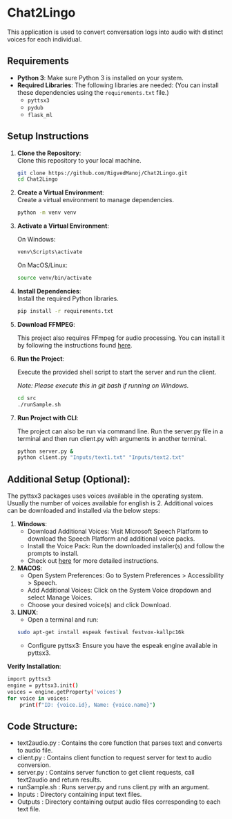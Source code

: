 # Chat2Lingo

This application is used to convert conversation logs into audio with distinct voices for each individual.

## Requirements

- **Python 3**: Make sure Python 3 is installed on your system.
- **Required Libraries**: The following libraries are needed: (You can install these dependencies using the `requirements.txt` file.)
    - `pyttsx3`
    - `pydub`
    - `flask_ml`

## Setup Instructions

1. **Clone the Repository**:  
   Clone this repository to your local machine.
   ```bash
   git clone https://github.com/RigvedManoj/Chat2Lingo.git
   cd Chat2Lingo
   ```

2. **Create a Virtual Environment**:  
   Create a virtual environment to manage dependencies.
   ```bash
   python -m venv venv
   ```

3. **Activate a Virtual Environment**:

    On Windows:
    ```bash
   venv\Scripts\activate
   ```
   On MacOS/Linux:
   ```bash
   source venv/bin/activate 
   ```

4. **Install Dependencies**:  
    Install the required Python libraries.
   ```bash
   pip install -r requirements.txt
   ```

5. **Download FFMPEG**:

   This project also requires FFmpeg for audio processing. 
   You can install it by following the instructions found [here](https://www.geeksforgeeks.org/how-to-install-ffmpeg-on-windows/).
   
6. **Run the Project**:

    Execute the provided shell script to start the server and run the client.

    _Note: Please execute this in git bash if running on Windows._
   ```bash
   cd src
   ./runSample.sh
   ```
7. **Run Project with CLI**:
   
   The project can also be run via command line. 
   Run the server.py file in a terminal and then run client.py with arguments in another terminal.
   ```bash
   python server.py &
   python client.py "Inputs/text1.txt" "Inputs/text2.txt"
   ```

## Additional Setup (Optional):
The pyttsx3 packages uses voices available in the operating system. Usually the number of voices available for english is 2.
Additional voices can be downloaded and installed via the below steps:
1. **Windows**:
    - Download Additional Voices: Visit Microsoft Speech Platform to download the Speech Platform and additional voice packs.
    - Install the Voice Pack: Run the downloaded installer(s) and follow the prompts to install.
    - Check out [here](https://puneet166.medium.com/how-to-added-more-speakers-and-voices-in-pyttsx3-offline-text-to-speech-812c83d14c13) for more detailed instructions.
2. **MACOS**:
    - Open System Preferences: Go to System Preferences > Accessibility > Speech.
    - Add Additional Voices: Click on the System Voice dropdown and select Manage Voices. 
    - Choose your desired voice(s) and click Download.
3. **LINUX**:
    - Open a terminal and run:
    ```bash
    sudo apt-get install espeak festival festvox-kallpc16k
   ```
    - Configure pyttsx3: Ensure you have the espeak engine available in pyttsx3.

**Verify Installation**:
```bash
import pyttsx3
engine = pyttsx3.init()
voices = engine.getProperty('voices')
for voice in voices:
    print(f"ID: {voice.id}, Name: {voice.name}")
```

## Code Structure:

- text2audio.py : Contains the core function that parses text and converts to audio file.
- client.py : Contains client function to request server for text to audio conversion.
- server.py : Contains server function to get client requests, call text2audio and return results.
- runSample.sh : Runs server.py and runs client.py with an argument.
- Inputs : Directory containing input text files.
- Outputs : Directory containing output audio files corresponding to each text file.
